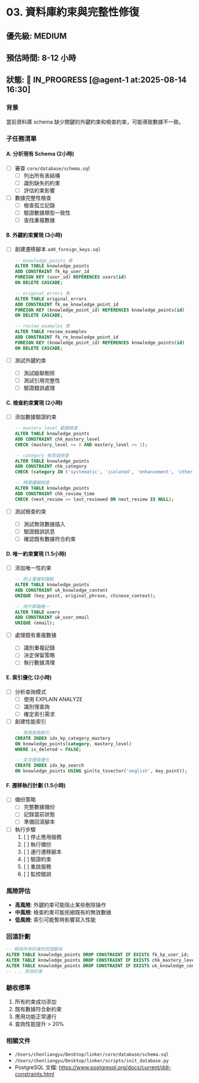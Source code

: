 # 03. 資料庫約束與完整性修復

## 優先級: MEDIUM
## 預估時間: 8-12 小時
## 狀態: 🚧 IN_PROGRESS [@agent-1 at:2025-08-14 16:30]

### 背景
當前資料庫 schema 缺少關鍵的外鍵約束和檢查約束，可能導致數據不一致。

### 子任務清單

#### A. 分析現有 Schema (2小時)
- [ ] 審查 `core/database/schema.sql`
  - [ ] 列出所有表結構
  - [ ] 識別缺失的約束
  - [ ] 評估約束影響

- [ ] 數據完整性檢查
  - [ ] 檢查孤立記錄
  - [ ] 驗證數據類型一致性
  - [ ] 查找重複數據

#### B. 外鍵約束實現 (3小時)
- [ ] 創建遷移腳本 `add_foreign_keys.sql`
  ```sql
  -- knowledge_points 表
  ALTER TABLE knowledge_points
  ADD CONSTRAINT fk_kp_user_id
  FOREIGN KEY (user_id) REFERENCES users(id)
  ON DELETE CASCADE;

  -- original_errors 表
  ALTER TABLE original_errors
  ADD CONSTRAINT fk_oe_knowledge_point_id
  FOREIGN KEY (knowledge_point_id) REFERENCES knowledge_points(id)
  ON DELETE CASCADE;

  -- review_examples 表
  ALTER TABLE review_examples
  ADD CONSTRAINT fk_re_knowledge_point_id
  FOREIGN KEY (knowledge_point_id) REFERENCES knowledge_points(id)
  ON DELETE CASCADE;
  ```

- [ ] 測試外鍵約束
  - [ ] 測試級聯刪除
  - [ ] 測試引用完整性
  - [ ] 驗證錯誤處理

#### C. 檢查約束實現 (2小時)
- [ ] 添加數據驗證約束
  ```sql
  -- mastery_level 範圍檢查
  ALTER TABLE knowledge_points
  ADD CONSTRAINT chk_mastery_level
  CHECK (mastery_level >= 0 AND mastery_level <= 1);

  -- category 有效值檢查
  ALTER TABLE knowledge_points
  ADD CONSTRAINT chk_category
  CHECK (category IN ('systematic', 'isolated', 'enhancement', 'other'));

  -- 時間邏輯檢查
  ALTER TABLE knowledge_points
  ADD CONSTRAINT chk_review_time
  CHECK (next_review >= last_reviewed OR next_review IS NULL);
  ```

- [ ] 測試檢查約束
  - [ ] 測試無效數據插入
  - [ ] 驗證錯誤訊息
  - [ ] 確認既有數據符合約束

#### D. 唯一約束實現 (1.5小時)
- [ ] 添加唯一性約束
  ```sql
  -- 防止重複知識點
  ALTER TABLE knowledge_points
  ADD CONSTRAINT uk_knowledge_content
  UNIQUE (key_point, original_phrase, chinese_context);

  -- 用戶郵箱唯一
  ALTER TABLE users
  ADD CONSTRAINT uk_user_email
  UNIQUE (email);
  ```

- [ ] 處理既有重複數據
  - [ ] 識別重複記錄
  - [ ] 決定保留策略
  - [ ] 執行數據清理

#### E. 索引優化 (2小時)
- [ ] 分析查詢模式
  - [ ] 使用 EXPLAIN ANALYZE
  - [ ] 識別慢查詢
  - [ ] 確定索引需求

- [ ] 創建性能索引
  ```sql
  -- 常用查詢索引
  CREATE INDEX idx_kp_category_mastery
  ON knowledge_points(category, mastery_level)
  WHERE is_deleted = FALSE;

  -- 全文搜索優化
  CREATE INDEX idx_kp_search
  ON knowledge_points USING gin(to_tsvector('english', key_point));
  ```

#### F. 遷移執行計劃 (1.5小時)
- [ ] 備份策略
  - [ ] 完整數據備份
  - [ ] 記錄當前狀態
  - [ ] 準備回滾腳本

- [ ] 執行步驟
  1. [ ] 停止應用服務
  2. [ ] 執行備份
  3. [ ] 運行遷移腳本
  4. [ ] 驗證約束
  5. [ ] 重啟服務
  6. [ ] 監控錯誤

### 風險評估
- **高風險**: 外鍵約束可能阻止某些刪除操作
- **中風險**: 檢查約束可能拒絕既有的無效數據
- **低風險**: 索引可能暫時影響寫入性能

### 回滾計劃
```sql
-- 移除所有約束的回滾腳本
ALTER TABLE knowledge_points DROP CONSTRAINT IF EXISTS fk_kp_user_id;
ALTER TABLE knowledge_points DROP CONSTRAINT IF EXISTS chk_mastery_level;
ALTER TABLE knowledge_points DROP CONSTRAINT IF EXISTS uk_knowledge_content;
-- ... 其他約束
```

### 驗收標準
1. 所有約束成功添加
2. 既有數據符合新約束
3. 應用功能正常運行
4. 查詢性能提升 > 20%

### 相關文件
- `/Users/chenliangyu/Desktop/linker/core/database/schema.sql`
- `/Users/chenliangyu/Desktop/linker/scripts/init_database.py`
- PostgreSQL 文檔: https://www.postgresql.org/docs/current/ddl-constraints.html
